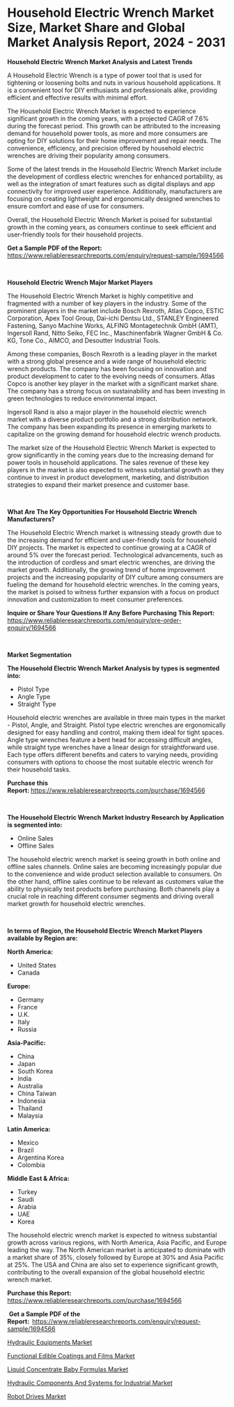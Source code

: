 <p><h1>Household Electric Wrench Market Size, Market Share and Global Market Analysis Report, 2024 - 2031</h1></p><p><strong>Household Electric Wrench Market Analysis and Latest Trends</strong></p>
<p><p>A Household Electric Wrench is a type of power tool that is used for tightening or loosening bolts and nuts in various household applications. It is a convenient tool for DIY enthusiasts and professionals alike, providing efficient and effective results with minimal effort.</p><p>The Household Electric Wrench Market is expected to experience significant growth in the coming years, with a projected CAGR of 7.6% during the forecast period. This growth can be attributed to the increasing demand for household power tools, as more and more consumers are opting for DIY solutions for their home improvement and repair needs. The convenience, efficiency, and precision offered by household electric wrenches are driving their popularity among consumers.</p><p>Some of the latest trends in the Household Electric Wrench Market include the development of cordless electric wrenches for enhanced portability, as well as the integration of smart features such as digital displays and app connectivity for improved user experience. Additionally, manufacturers are focusing on creating lightweight and ergonomically designed wrenches to ensure comfort and ease of use for consumers.</p><p>Overall, the Household Electric Wrench Market is poised for substantial growth in the coming years, as consumers continue to seek efficient and user-friendly tools for their household projects.</p></p>
<p><strong>Get a Sample PDF of the Report:&nbsp;</strong> <a href="https://www.reliableresearchreports.com/enquiry/request-sample/1694566">https://www.reliableresearchreports.com/enquiry/request-sample/1694566</a></p>
<p>&nbsp;</p>
<p><strong>Household Electric Wrench Major Market Players</strong></p>
<p><p>The Household Electric Wrench Market is highly competitive and fragmented with a number of key players in the industry. Some of the prominent players in the market include Bosch Rexroth, Atlas Copco, ESTIC Corporation, Apex Tool Group, Dai-ichi Dentsu Ltd., STANLEY Engineered Fastening, Sanyo Machine Works, ALFING Montagetechnik GmbH (AMT), Ingersoll Rand, Nitto Seiko, FEC Inc., Maschinenfabrik Wagner GmbH & Co. KG, Tone Co., AIMCO, and Desoutter Industrial Tools.</p><p>Among these companies, Bosch Rexroth is a leading player in the market with a strong global presence and a wide range of household electric wrench products. The company has been focusing on innovation and product development to cater to the evolving needs of consumers. Atlas Copco is another key player in the market with a significant market share. The company has a strong focus on sustainability and has been investing in green technologies to reduce environmental impact.</p><p>Ingersoll Rand is also a major player in the household electric wrench market with a diverse product portfolio and a strong distribution network. The company has been expanding its presence in emerging markets to capitalize on the growing demand for household electric wrench products.</p><p>The market size of the Household Electric Wrench Market is expected to grow significantly in the coming years due to the increasing demand for power tools in household applications. The sales revenue of these key players in the market is also expected to witness substantial growth as they continue to invest in product development, marketing, and distribution strategies to expand their market presence and customer base.</p></p>
<p>&nbsp;</p>
<p><strong>What Are The Key Opportunities For Household Electric Wrench Manufacturers?</strong></p>
<p><p>The Household Electric Wrench market is witnessing steady growth due to the increasing demand for efficient and user-friendly tools for household DIY projects. The market is expected to continue growing at a CAGR of around 5% over the forecast period. Technological advancements, such as the introduction of cordless and smart electric wrenches, are driving the market growth. Additionally, the growing trend of home improvement projects and the increasing popularity of DIY culture among consumers are fueling the demand for household electric wrenches. In the coming years, the market is poised to witness further expansion with a focus on product innovation and customization to meet consumer preferences.</p></p>
<p><strong>Inquire or Share Your Questions If Any Before Purchasing This Report:</strong> <a href="https://www.reliableresearchreports.com/enquiry/pre-order-enquiry/1694566">https://www.reliableresearchreports.com/enquiry/pre-order-enquiry/1694566</a></p>
<p>&nbsp;</p>
<p><strong>Market Segmentation</strong></p>
<p><strong>The Household Electric Wrench Market Analysis by types is segmented into:</strong></p>
<p><ul><li>Pistol Type</li><li>Angle Type</li><li>Straight Type</li></ul></p>
<p><p>Household electric wrenches are available in three main types in the market - Pistol, Angle, and Straight. Pistol type electric wrenches are ergonomically designed for easy handling and control, making them ideal for tight spaces. Angle type wrenches feature a bent head for accessing difficult angles, while straight type wrenches have a linear design for straightforward use. Each type offers different benefits and caters to varying needs, providing consumers with options to choose the most suitable electric wrench for their household tasks.</p></p>
<p><strong>Purchase this Report:&nbsp;</strong><a href="https://www.reliableresearchreports.com/purchase/1694566">https://www.reliableresearchreports.com/purchase/1694566</a></p>
<p>&nbsp;</p>
<p><strong>The Household Electric Wrench Market Industry Research by Application is segmented into:</strong></p>
<p><ul><li>Online Sales</li><li>Offline Sales</li></ul></p>
<p><p>The household electric wrench market is seeing growth in both online and offline sales channels. Online sales are becoming increasingly popular due to the convenience and wide product selection available to consumers. On the other hand, offline sales continue to be relevant as customers value the ability to physically test products before purchasing. Both channels play a crucial role in reaching different consumer segments and driving overall market growth for household electric wrenches.</p></p>
<p>&nbsp;</p>
<p><strong>In terms of Region, the Household Electric Wrench Market Players available by Region are:</strong></p>
<p>
    <p> <strong> North America: </strong>
        <ul>
            <li>United States</li>
            <li>Canada</li>
        </ul>
        </p> 
    <p> <strong> Europe: </strong>
        <ul>
            <li>Germany</li>
            <li>France</li>
            <li>U.K.</li>
            <li>Italy</li>
            <li>Russia</li>
        </ul>
        </p> 
    <p> <strong> Asia-Pacific: </strong>
        <ul>
            <li>China</li>
            <li>Japan</li>
            <li>South Korea</li>
            <li>India</li>
            <li>Australia</li>
            <li>China Taiwan</li>
            <li>Indonesia</li>
            <li>Thailand</li>
            <li>Malaysia</li>
        </ul>
        </p> 
    <p> <strong> Latin America: </strong>
        <ul>
            <li>Mexico</li>
            <li>Brazil</li>
            <li>Argentina Korea</li>
            <li>Colombia</li>
        </ul>
        </p> 
    <p> <strong> Middle East & Africa: </strong>
        <ul>
            <li>Turkey</li>
            <li>Saudi</li>
            <li>Arabia</li>
            <li>UAE</li>
            <li>Korea</li>
        </ul>
    </p>
    </p>
<p><p>The household electric wrench market is expected to witness substantial growth across various regions, with North America, Asia Pacific, and Europe leading the way. The North American market is anticipated to dominate with a market share of 35%, closely followed by Europe at 30% and Asia Pacific at 25%. The USA and China are also set to experience significant growth, contributing to the overall expansion of the global household electric wrench market.</p></p>
<p><strong>Purchase this Report: </strong><a href="https://www.reliableresearchreports.com/purchase/1694566">https://www.reliableresearchreports.com/purchase/1694566</a></p>
<p>&nbsp;<strong>Get a Sample PDF of the Report:&nbsp;&nbsp;</strong><a href="https://www.reliableresearchreports.com/enquiry/request-sample/1694566">https://www.reliableresearchreports.com/enquiry/request-sample/1694566</a></p>
<p><strong></strong></p>
<p><p><a href="https://github.com/RickHolmes3/Market-Research-Report-List-3/blob/main/hydraulic-equipments-market.md">Hydraulic Equipments Market</a></p><p><a href="https://issuu.com/reportprime-2/docs/functional-edible-coatings-and-films-market-size-2">Functional Edible Coatings and Films Market</a></p><p><a href="https://issuu.com/reportprime-2/docs/liquid-concentrate-baby-formulas-market-size-2030.">Liquid Concentrate Baby Formulas Market</a></p><p><a href="https://github.com/bmorecock/Market-Research-Report-List-2/blob/main/hydraulic-components-and-systems-for-industrial-market.md">Hydraulic Components And Systems for Industrial Market</a></p><p><a href="https://github.com/Krish2023na/Market-Research-Report-List-3/blob/main/robot-drives-market.md">Robot Drives Market</a></p></p>